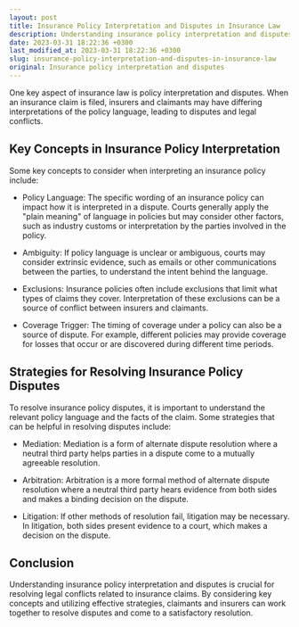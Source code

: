 ```yaml
---
layout: post
title: Insurance Policy Interpretation and Disputes in Insurance Law
description: Understanding insurance policy interpretation and disputes is crucial for resolving legal conflicts related to insurance claims. This article explains key concepts and strategies for navigating insurance law disputes.
date: 2023-03-31 18:22:36 +0300
last_modified_at: 2023-03-31 18:22:36 +0300
slug: insurance-policy-interpretation-and-disputes-in-insurance-law
original: Insurance policy interpretation and disputes
---
```


One key aspect of insurance law is policy interpretation and disputes. When an insurance claim is filed, insurers and claimants may have differing interpretations of the policy language, leading to disputes and legal conflicts. 

## Key Concepts in Insurance Policy Interpretation

Some key concepts to consider when interpreting an insurance policy include:

- Policy Language: The specific wording of an insurance policy can impact how it is interpreted in a dispute. Courts generally apply the "plain meaning" of language in policies but may consider other factors, such as industry customs or interpretation by the parties involved in the policy.

- Ambiguity: If policy language is unclear or ambiguous, courts may consider extrinsic evidence, such as emails or other communications between the parties, to understand the intent behind the language.

- Exclusions: Insurance policies often include exclusions that limit what types of claims they cover. Interpretation of these exclusions can be a source of conflict between insurers and claimants.

- Coverage Trigger: The timing of coverage under a policy can also be a source of dispute. For example, different policies may provide coverage for losses that occur or are discovered during different time periods.

## Strategies for Resolving Insurance Policy Disputes

To resolve insurance policy disputes, it is important to understand the relevant policy language and the facts of the claim. Some strategies that can be helpful in resolving disputes include:

- Mediation: Mediation is a form of alternate dispute resolution where a neutral third party helps parties in a dispute come to a mutually agreeable resolution.

- Arbitration: Arbitration is a more formal method of alternate dispute resolution where a neutral third party hears evidence from both sides and makes a binding decision on the dispute.

- Litigation: If other methods of resolution fail, litigation may be necessary. In litigation, both sides present evidence to a court, which makes a decision on the dispute.

## Conclusion

Understanding insurance policy interpretation and disputes is crucial for resolving legal conflicts related to insurance claims. By considering key concepts and utilizing effective strategies, claimants and insurers can work together to resolve disputes and come to a satisfactory resolution.